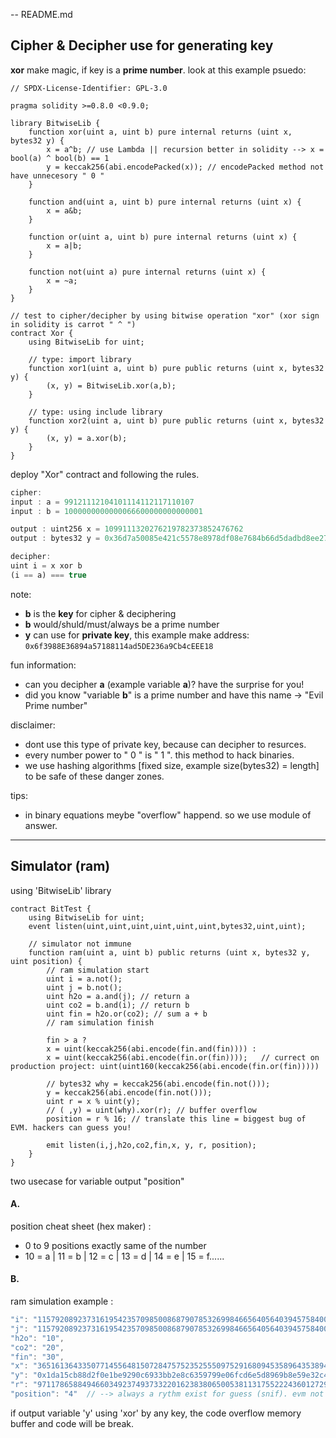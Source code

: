 -- README.md
## Cipher & Decipher use for generating key
**xor** make magic, if key is a **prime number**. look at this example psuedo:

```solidity
// SPDX-License-Identifier: GPL-3.0

pragma solidity >=0.8.0 <0.9.0;

library BitwiseLib {
    function xor(uint a, uint b) pure internal returns (uint x, bytes32 y) {
        x = a^b; // use Lambda || recursion better in solidity --> x = bool(a) ^ bool(b) == 1 
        y = keccak256(abi.encodePacked(x)); // encodePacked method not have unnecesory " 0 "
    }
    
    function and(uint a, uint b) pure internal returns (uint x) {
        x = a&b;
    }
    
    function or(uint a, uint b) pure internal returns (uint x) {
        x = a|b;
    }
    
    function not(uint a) pure internal returns (uint x) {
        x = ~a;
    }
}

// test to cipher/decipher by using bitwise operation "xor" (xor sign in solidity is carrot " ^ ")
contract Xor {
    using BitwiseLib for uint;
    
    // type: import library
    function xor1(uint a, uint b) pure public returns (uint x, bytes32 y) {
        (x, y) = BitwiseLib.xor(a,b);
    }
    
    // type: using include library
    function xor2(uint a, uint b) pure public returns (uint x, bytes32 y) {
        (x, y) = a.xor(b);
    }
}
```

deploy "Xor" contract and following the rules.
```js
cipher:
input : a = 99121112104101114112117110107
input : b = 1000000000000066600000000000001

output : uint256 x = 1099111320276219782373852476762
output : bytes32 y = 0x36d7a50085e421c5578e8978df08e7684b66d5dadbd8ee2791777c9715f5e6d5

decipher: 
uint i = x xor b
(i == a) === true
```

note: 
- **b** is the **key** for cipher & deciphering
- **b** would/shuld/must/always be a prime number
- **y** can use for **private key**, this example make address: `0x6f3988E36894a57188114ad5DE236a9Cb4cEEE18`

fun information:
- can you decipher **a** (example variable **a**)? have the surprise for you!
- did you know "variable **b**" is a prime number and have this name -> "Evil Prime number" 

disclaimer:
- dont use this type of private key, because can decipher to resurces.
- every number power to " 0 " is " 1 ". this method to hack binaries.
- we use hashing algorithms [fixed size, example size(bytes32) = length] to be safe of these danger zones.

tips:
- in binary equations meybe "overflow" happend. so we use module of answer.

---

## Simulator (ram)
using 'BitwiseLib' library
```solidity
contract BitTest {
    using BitwiseLib for uint;
    event listen(uint,uint,uint,uint,uint,uint,bytes32,uint,uint);
        
    // simulator not immune
    function ram(uint a, uint b) public returns (uint x, bytes32 y, uint position) {
        // ram simulation start
        uint i = a.not();
        uint j = b.not();
        uint h2o = a.and(j); // return a
        uint co2 = b.and(i); // return b
        uint fin = h2o.or(co2); // sum a + b
        // ram simulation finish

        fin > a ? 
        x = uint(keccak256(abi.encode(fin.and(fin)))) : 
        x = uint(keccak256(abi.encode(fin.or(fin))));   // currect on production project: uint(uint160(keccak256(abi.encode(fin.or(fin)))))

        // bytes32 why = keccak256(abi.encode(fin.not()));
        y = keccak256(abi.encode(fin.not()));
        uint r = x % uint(y);
        // ( ,y) = uint(why).xor(r); // buffer overflow
        position = r % 16; // translate this line = biggest bug of EVM. hackers can guess you!
        
        emit listen(i,j,h2o,co2,fin,x, y, r, position);
    }
}
```
two usecase for variable output "position"
#### A.
position cheat sheet (hex maker) :
- 0 to 9 positions exactly same of the number
- 10 = a | 11 = b | 12 = c | 13 = d | 14 = e | 15 = f......

#### B.
ram simulation example :
```js
"i": "115792089237316195423570985008687907853269984665640564039457584007913129639925",
"j": "115792089237316195423570985008687907853269984665640564039457584007913129639915",
"h2o": "10",
"co2": "20",
"fin": "30",
"x": "36516136433507714556481507284757523525550975291680945358964353894568634540880",
"y": "0x1da15cb88d2f0e1be9290c6933bb2e8c6359799e06fcd6e5d8969b8e59e32c46",
"r": "9711786588494660349237493733220162383806500538113175522243601272905808251588",
"position": "4"  // --> always a rythm exist for guess (snif). evm not immune
```

if output variable 'y' using 'xor' by any key, the code overflow memory buffer and code will be break.
